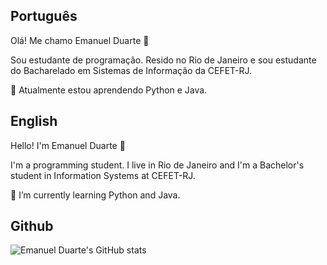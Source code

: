 ## Português
Olá! Me chamo Emanuel Duarte 👋<br>

Sou estudante de programação. Resido no Rio de Janeiro e sou estudante do Bacharelado em Sistemas de Informação da CEFET-RJ.<br>

🔮 Atualmente estou aprendendo Python e Java.


## English
Hello! I'm Emanuel Duarte 👋<br>

I'm a programming student. I live in Rio de Janeiro and I'm a Bachelor's student in Information Systems at CEFET-RJ.<br>

🔮 I’m currently learning Python and Java.

## Github
![Emanuel Duarte's GitHub stats](https://github-readme-stats.vercel.app/api?username=Manudrel&show_icons=true&theme=shades-of-purple)
